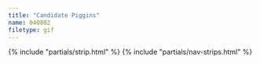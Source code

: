 ```yaml
---
title: "Candidate Piggins"
name: 040802
filetype: gif
---
```


{% include "partials/strip.html" %}
{% include "partials/nav-strips.html" %}